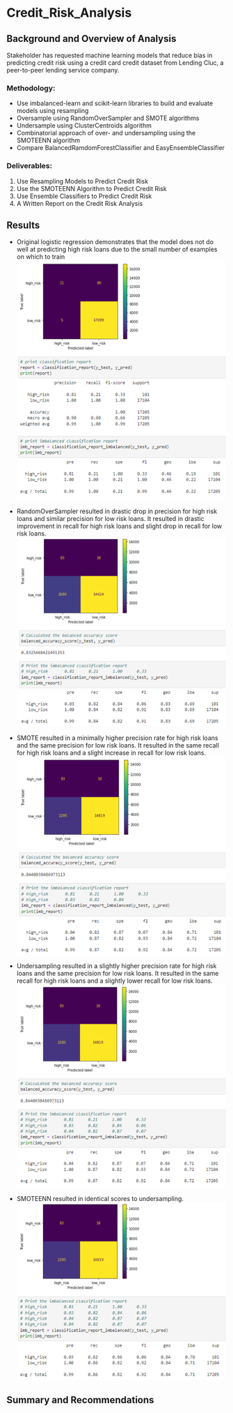 # Credit_Risk_Analysis

## Background and Overview of Analysis

Stakeholder has requested machine learning models that reduce bias in predicting credit risk using a credit card credit dataset from Lending Cluc, a peer-to-peer lending service company. 

### Methodology: 
* Use imbalanced-learn and scikit-learn libraries to build and evaluate models using resampling
* Oversample using RandomOverSampler and SMOTE algorithms
* Undersample using ClusterCentroids algorithm
* Combinatorial approach of over- and undersampling using the SMOTEENN algorithm
* Compare BalancedRamdomForestClassifier and EasyEnsembleClassifier

### Deliverables: 
1. Use Resampling Models to Predict Credit Risk
2. Use the SMOTEENN Algorithm to Predict Credit Risk
3. Use Ensemble Classifiers to Predict Credit Risk
4. A Written Report on the Credit Risk Analysis 

## Results
* Original logistic regression demonstrates that the model does not do well at predicting high risk loans due to the small number of examples on which to train
![cm&classification_report](/images/cm%26classification_report.PNG)

* RandomOverSampler resulted in drastic drop in precision for high risk loans and similar precision for low risk loans. It resulted in drastic improvement in recall for high risk loans and slight drop in recall for low risk loans. 
![random_oversample_report](/images/random_oversample_report.PNG)

* SMOTE resulted in a minimally higher precision rate for high risk loans and the same precision for low risk loans. It resulted in the same recall for high risk loans and a slight increase in recall for low risk loans.
![smote_report](/images/smote_report.PNG)

* Undersampling resulted in a slightly higher precision rate for high risk loans and the same precision for low risk loans. It resulted in the same recall for high risk loans and a slightly lower recall for low risk loans. 
![undersample_report](/images/undersample_report.PNG)

* SMOTEENN resulted in identical scores to undersampling. 
![smoteen_report](/images/smoteen_report.PNG)

## Summary and Recommendations